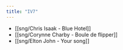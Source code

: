 ```yaml
---
title: "IV7"
---
```


- [[sng/Chris Isaak - Blue Hotel]]
- [[sng/Corynne Charby - Boule de flipper]]
- [[sng/Elton John - Your song]]


